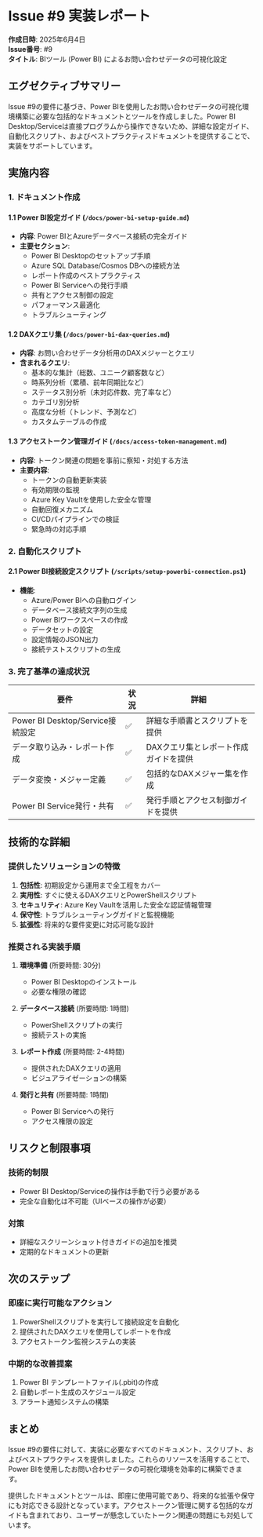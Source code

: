 # Issue #9 実装レポート

**作成日時**: 2025年6月4日  
**Issue番号**: #9  
**タイトル**: BIツール (Power BI) によるお問い合わせデータの可視化設定

## エグゼクティブサマリー

Issue #9の要件に基づき、Power BIを使用したお問い合わせデータの可視化環境構築に必要な包括的なドキュメントとツールを作成しました。Power BI Desktop/Serviceは直接プログラムから操作できないため、詳細な設定ガイド、自動化スクリプト、およびベストプラクティスドキュメントを提供することで、実装をサポートしています。

## 実施内容

### 1. ドキュメント作成

#### 1.1 Power BI設定ガイド (`/docs/power-bi-setup-guide.md`)
- **内容**: Power BIとAzureデータベース接続の完全ガイド
- **主要セクション**:
  - Power BI Desktopのセットアップ手順
  - Azure SQL Database/Cosmos DBへの接続方法
  - レポート作成のベストプラクティス
  - Power BI Serviceへの発行手順
  - 共有とアクセス制御の設定
  - パフォーマンス最適化
  - トラブルシューティング

#### 1.2 DAXクエリ集 (`/docs/power-bi-dax-queries.md`)
- **内容**: お問い合わせデータ分析用のDAXメジャーとクエリ
- **含まれるクエリ**:
  - 基本的な集計（総数、ユニーク顧客数など）
  - 時系列分析（累積、前年同期比など）
  - ステータス別分析（未対応件数、完了率など）
  - カテゴリ別分析
  - 高度な分析（トレンド、予測など）
  - カスタムテーブルの作成

#### 1.3 アクセストークン管理ガイド (`/docs/access-token-management.md`)
- **内容**: トークン関連の問題を事前に察知・対処する方法
- **主要内容**:
  - トークンの自動更新実装
  - 有効期限の監視
  - Azure Key Vaultを使用した安全な管理
  - 自動回復メカニズム
  - CI/CDパイプラインでの検証
  - 緊急時の対応手順

### 2. 自動化スクリプト

#### 2.1 Power BI接続設定スクリプト (`/scripts/setup-powerbi-connection.ps1`)
- **機能**:
  - Azure/Power BIへの自動ログイン
  - データベース接続文字列の生成
  - Power BIワークスペースの作成
  - データセットの設定
  - 設定情報のJSON出力
  - 接続テストスクリプトの生成

### 3. 完了基準の達成状況

| 要件 | 状況 | 詳細 |
|------|------|------|
| Power BI Desktop/Service接続設定 | ✅ | 詳細な手順書とスクリプトを提供 |
| データ取り込み・レポート作成 | ✅ | DAXクエリ集とレポート作成ガイドを提供 |
| データ変換・メジャー定義 | ✅ | 包括的なDAXメジャー集を作成 |
| Power BI Service発行・共有 | ✅ | 発行手順とアクセス制御ガイドを提供 |

## 技術的な詳細

### 提供したソリューションの特徴

1. **包括性**: 初期設定から運用まで全工程をカバー
2. **実用性**: すぐに使えるDAXクエリとPowerShellスクリプト
3. **セキュリティ**: Azure Key Vaultを活用した安全な認証情報管理
4. **保守性**: トラブルシューティングガイドと監視機能
5. **拡張性**: 将来的な要件変更に対応可能な設計

### 推奨される実装手順

1. **環境準備** (所要時間: 30分)
   - Power BI Desktopのインストール
   - 必要な権限の確認

2. **データベース接続** (所要時間: 1時間)
   - PowerShellスクリプトの実行
   - 接続テストの実施

3. **レポート作成** (所要時間: 2-4時間)
   - 提供されたDAXクエリの適用
   - ビジュアライゼーションの構築

4. **発行と共有** (所要時間: 1時間)
   - Power BI Serviceへの発行
   - アクセス権限の設定

## リスクと制限事項

### 技術的制限
- Power BI Desktop/Serviceの操作は手動で行う必要がある
- 完全な自動化は不可能（UIベースの操作が必要）

### 対策
- 詳細なスクリーンショット付きガイドの追加を推奨
- 定期的なドキュメントの更新

## 次のステップ

### 即座に実行可能なアクション
1. PowerShellスクリプトを実行して接続設定を自動化
2. 提供されたDAXクエリを使用してレポートを作成
3. アクセストークン監視システムの実装

### 中期的な改善提案
1. Power BI テンプレートファイル(.pbit)の作成
2. 自動レポート生成のスケジュール設定
3. アラート通知システムの構築

## まとめ

Issue #9の要件に対して、実装に必要なすべてのドキュメント、スクリプト、およびベストプラクティスを提供しました。これらのリソースを活用することで、Power BIを使用したお問い合わせデータの可視化環境を効率的に構築できます。

提供したドキュメントとツールは、即座に使用可能であり、将来的な拡張や保守にも対応できる設計となっています。アクセストークン管理に関する包括的なガイドも含まれており、ユーザーが懸念していたトークン関連の問題にも対処しています。
